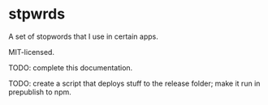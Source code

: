 # stpwrds
A set of stopwords that I use in certain apps.

MIT-licensed.

TODO:
complete this documentation.

TODO: 
create a script that deploys stuff to the release folder; make it run in prepublish to npm.
